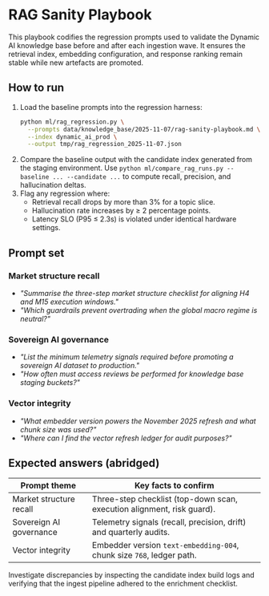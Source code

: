 # RAG Sanity Playbook

This playbook codifies the regression prompts used to validate the Dynamic AI
knowledge base before and after each ingestion wave. It ensures the retrieval
index, embedding configuration, and response ranking remain stable while new
artefacts are promoted.

## How to run

1. Load the baseline prompts into the regression harness:
   ```bash
   python ml/rag_regression.py \
     --prompts data/knowledge_base/2025-11-07/rag-sanity-playbook.md \
     --index dynamic_ai_prod \
     --output tmp/rag_regression_2025-11-07.json
   ```
2. Compare the baseline output with the candidate index generated from the
   staging environment. Use
   `python ml/compare_rag_runs.py --baseline ... --candidate ...` to compute
   recall, precision, and hallucination deltas.
3. Flag any regression where:
   - Retrieval recall drops by more than 3% for a topic slice.
   - Hallucination rate increases by ≥ 2 percentage points.
   - Latency SLO (P95 ≤ 2.3s) is violated under identical hardware settings.

## Prompt set

### Market structure recall

- _"Summarise the three-step market structure checklist for aligning H4 and M15
  execution windows."_
- _"Which guardrails prevent overtrading when the global macro regime is
  neutral?"_

### Sovereign AI governance

- _"List the minimum telemetry signals required before promoting a sovereign AI
  dataset to production."_
- _"How often must access reviews be performed for knowledge base staging
  buckets?"_

### Vector integrity

- _"What embedder version powers the November 2025 refresh and what chunk size
  was used?"_
- _"Where can I find the vector refresh ledger for audit purposes?"_

## Expected answers (abridged)

| Prompt theme            | Key facts to confirm                                                   |
| ----------------------- | ---------------------------------------------------------------------- |
| Market structure recall | Three-step checklist (top-down scan, execution alignment, risk guard). |
| Sovereign AI governance | Telemetry signals (recall, precision, drift) and quarterly audits.     |
| Vector integrity        | Embedder version `text-embedding-004`, chunk size `768`, ledger path.  |

Investigate discrepancies by inspecting the candidate index build logs and
verifying that the ingest pipeline adhered to the enrichment checklist.
